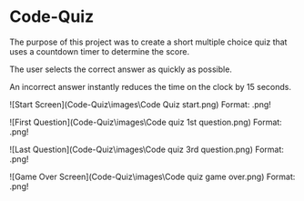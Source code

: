 # Code-Quiz
The purpose of this project was to create a short multiple choice quiz that uses a countdown timer to determine the score.  

The user selects the correct answer as quickly as possible.

An incorrect answer instantly reduces the time on the clock by 15 seconds.

![Start Screen](Code-Quiz\images\Code Quiz start.png)
Format: .png!

![First Question](Code-Quiz\images\Code quiz 1st question.png)
Format: .png!

![Last Question](Code-Quiz\images\Code quiz 3rd question.png)
Format: .png!

![Game Over Screen](Code-Quiz\images\Code quiz game over.png)
Format: .png!